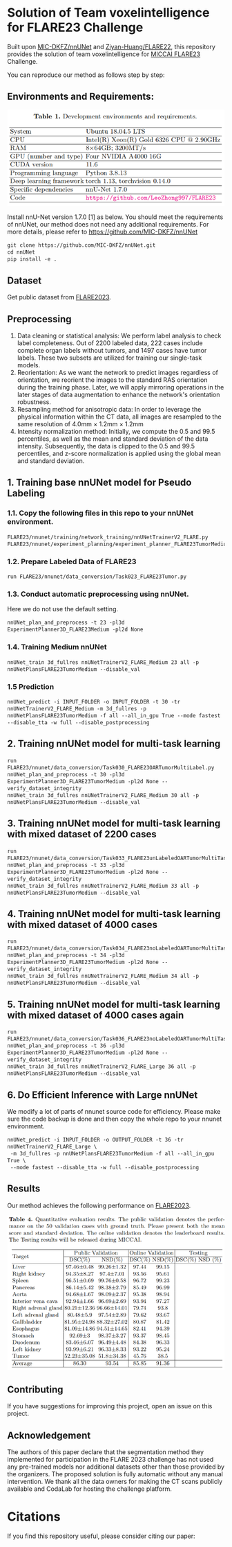 # Solution of Team voxelintelligence for FLARE23 Challenge

Built upon [MIC-DKFZ/nnUNet](https://github.com/MIC-DKFZ/nnUNet) and [Ziyan-Huang/FLARE22](https://github.com/Ziyan-Huang/FLARE22), 
this repository provides the solution of team voxelintelligence for [MICCAI FLARE23](https://codalab.lisn.upsaclay.fr/competitions/12239#learn_the_details-overview) Challenge. 

You can reproduce our method as follows step by step:

## Environments and Requirements:
![Environments](assets/Environments.png)

Install nnU-Net version 1.7.0 [1] as below. You should meet the requirements of nnUNet, our method does not need any additional requirements. For more details, please refer to https://github.com/MIC-DKFZ/nnUNet
```
git clone https://github.com/MIC-DKFZ/nnUNet.git
cd nnUNet
pip install -e .
```
## Dataset
Get public dataset from [FLARE2023](https://codalab.lisn.upsaclay.fr/competitions/12239#learn_the_details-overview).

## Preprocessing
1. Data cleaning or statistical analysis: We perform label analysis to check label completeness. Out of 2200 labeled data, 222 cases include complete organ labels without tumors, and 1497 cases have tumor labels. 
These two subsets are utilized for training our single-task models.
2. Reorientation: As we want the network to predict images regardless of orientation, we reorient the images to the standard RAS orientation during the training phase. 
Later, we will apply mirroring operations in the later stages of data augmentation to enhance the network's orientation robustness.
3. Resampling method for anisotropic data: In order to leverage the physical information within the CT data, all images are resampled to the same resolution of 4.0mm × 1.2mm × 1.2mm
4. Intensity normalization method: Initially, we compute the 0.5 and 99.5 percentiles, as well as the mean and standard deviation of the data intensity. Subsequently, the data is clipped to the 0.5 and 99.5 percentiles, and z-score normalization is applied using the global mean and standard deviation.

## 1. Training base nnUNet model for Pseudo Labeling
### 1.1. Copy the following files in this repo to your nnUNet environment.
```
FLARE23/nnunet/training/network_training/nnUNetTrainerV2_FLARE.py
FLARE23/nnunet/experiment_planning/experiment_planner_FLARE23TumorMedium.py
```
### 1.2. Prepare Labeled Data of FLARE23
```
run FLARE23/nnunet/data_conversion/Task023_FLARE23Tumor.py
```
### 1.3. Conduct automatic preprocessing using nnUNet.
Here we do not use the default setting.
```
nnUNet_plan_and_preprocess -t 23 -pl3d ExperimentPlanner3D_FLARE23Medium -pl2d None
```
### 1.4. Training Medium nnUNet
```
nnUNet_train 3d_fullres nnUNetTrainerV2_FLARE_Medium 23 all -p nnUNetPlansFLARE23TumorMedium --disable_val
```
### 1.5 Prediction
```
nnUNet_predict -i INPUT_FOLDER -o INPUT_FOLDER -t 30 -tr nnUNetTrainerV2_FLARE_Medium -m 3d_fullres -p nnUNetPlansFLARE23TumorMedium -f all --all_in_gpu True --mode fastest --disable_tta -w full --disable_postprocessing
```
## 2. Training nnUNet model for multi-task learning
```
run FLARE23/nnunet/data_conversion/Task030_FLARE23OARTumorMultiLabel.py
nnUNet_plan_and_preprocess -t 30 -pl3d ExperimentPlanner3D_FLARE23TumorMedium -pl2d None --verify_dataset_integrity
nnUNet_train 3d_fullres nnUNetTrainerV2_FLARE_Medium 30 all -p nnUNetPlansFLARE23TumorMedium --disable_val
```
## 3. Training nnUNet model for multi-task learning with mixed dataset of 2200 cases
```
run FLARE23/nnunet/data_conversion/Task033_FLARE23unLabeledOARTumorMultiTask.py
nnUNet_plan_and_preprocess -t 33 -pl3d ExperimentPlanner3D_FLARE23TumorMedium -pl2d None --verify_dataset_integrity
nnUNet_train 3d_fullres nnUNetTrainerV2_FLARE_Medium 33 all -p nnUNetPlansFLARE23TumorMedium --disable_val
```
## 4. Training nnUNet model for multi-task learning with mixed dataset of 4000 cases
```
run FLARE23/nnunet/data_conversion/Task034_FLARE23noLabeledOARTumorMultiTask.py
nnUNet_plan_and_preprocess -t 34 -pl3d ExperimentPlanner3D_FLARE23TumorMedium -pl2d None --verify_dataset_integrity
nnUNet_train 3d_fullres nnUNetTrainerV2_FLARE_Medium 34 all -p nnUNetPlansFLARE23TumorMedium --disable_val
```
## 5. Training nnUNet model for multi-task learning with mixed dataset of 4000 cases again
```
run FLARE23/nnunet/data_conversion/Task036_FLARE23noLabeledOARTumorMultiTask.py
nnUNet_plan_and_preprocess -t 36 -pl3d ExperimentPlanner3D_FLARE23TumorMedium -pl2d None --verify_dataset_integrity
nnUNet_train 3d_fullres nnUNetTrainerV2_FLARE_Large 36 all -p nnUNetPlansFLARE23TumorMedium --disable_val
```
## 6. Do Efficient Inference with Large nnUNet
We modify a lot of parts of nnunet source code for efficiency. Please make sure the code backup is done and then copy the whole repo to your nnunet environment.
```
nnUNet_predict -i INPUT_FOLDER -o OUTPUT_FOLDER -t 36 -tr nnUNetTrainerV2_FLARE_Large \ 
 -m 3d_fullres -p nnUNetPlansFLARE23TumorMedium -f all --all_in_gpu True \ 
 --mode fastest --disable_tta -w full --disable_postprocessing
```

## Results
Our method achieves the following performance on [FLARE2023](https://codalab.lisn.upsaclay.fr/competitions/12239#learn_the_details-overview).

![QuantitativeEvaluationResults](/assets/QuantitativeEvaluationResults.png)

## Contributing
If you have suggestions for improving this project, open an issue on this project.

## Acknowledgement
The authors of this paper declare that the segmentation method they implemented for participation in the FLARE 2023 challenge has not used any pre-trained models nor additional datasets other than those provided by the organizers. The proposed solution is fully automatic without any manual intervention. We thank all the data owners for making the CT scans publicly available and CodaLab for hosting the challenge platform. 

# Citations
If you find this repository useful, please consider citing our paper:
```

```